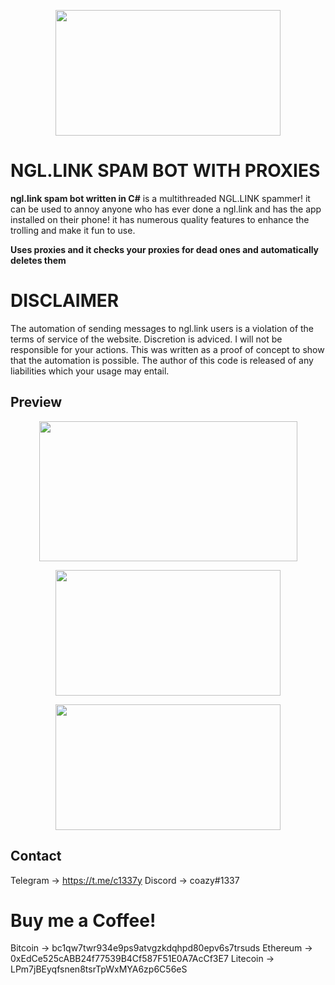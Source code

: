<p align="center">
  <img src="https://assets.website-files.com/62a6e19b906fa55f541799d7/62a6e2da4349165183f83d89_ngl_icon.png" width="360" height="201">
  </p>

  
# NGL.LINK SPAM BOT WITH PROXIES
 
 **ngl.link spam bot written in C#** is a multithreaded NGL.LINK spammer! it can be used to annoy anyone who has ever done a ngl.link and has the app installed on their phone! it has numerous quality features to enhance the trolling and make it fun to use.
 
 **Uses proxies and it checks your proxies for dead ones and automatically deletes them**

# **DISCLAIMER**
The automation of sending messages to ngl.link users is a violation of the terms of service of the website. Discretion is adviced. I will not be responsible for your actions. 
This was written as a proof of concept to show that the automation is possible. The author of this code is released of any liabilities which your usage may entail.

## Preview
<p align="center">
  <img src="https://i.imgur.com/4dZFyWx.png" width="413" height="224">
  </p>
  <p align="center">
  <img src="https://cdn.discordapp.com/attachments/811514578298601473/1087363637854871582/image.png" width="360" height="201">
  </p>
  <p align="center">
  <img src="https://i.imgur.com/V5N66iI.png" width="360" height="201">
  </p>



## Contact
Telegram -> https://t.me/c1337y
Discord -> coazy#1337


# Buy me a Coffee!

Bitcoin -> bc1qw7twr934e9ps9atvgzkdqhpd80epv6s7trsuds
Ethereum -> 0xEdCe525cABB24f77539B4Cf587F51E0A7AcCf3E7
Litecoin -> LPm7jBEyqfsnen8tsrTpWxMYA6zp6C56eS
